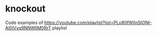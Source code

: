 # knockout

Code examples of https://youtube.com/playlist?list=PLo80fWiInSIONI-Al0iVvq9NNWllM0RrT playlist
